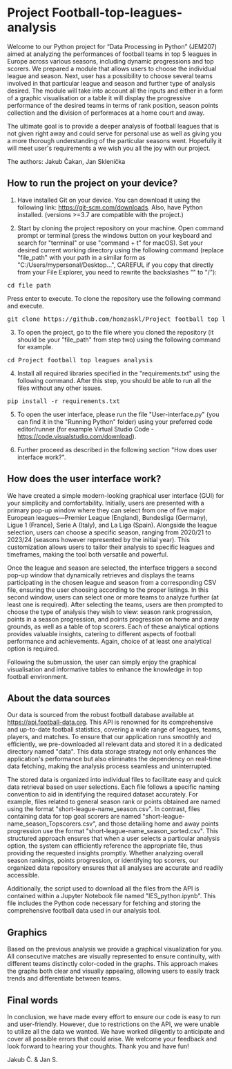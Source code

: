 # Project Football-top-leagues-analysis
Welcome to our Python project for “Data Processing in Python” (JEM207) aimed at analyzing the performances of football teams in top 5 leagues in Europe across various seasons, including dynamic progressions and top scorers. We prepared a module that allows users to choose the individual league and season. Next, user has a possibility to choose several teams involved in that particular league and season and further type of analysis desired. The module will take into account all the inputs and either in a form of a graphic visualisation or a table it will display the progressive performance of the desired teams in terms of rank position, season points collection and the division of performaces at a home court and away.

The ultimate goal is to provide a deeper analysis of football leagues that is not given right away and could serve for personal use as well as giving you a more thorough understanding of the particular seasons went. Hopefully it will meet user's requirements a we wish you all the joy with our project.

The authors: Jakub Čakan, Jan Sklenička

## How to run the project on your device?
1. Have installed Git on your device. You can download it using the following link: https://git-scm.com/downloads. Also, have Python installed. (versions >=3.7 are compatible with the project.)

2. Start by cloning the project repository on your machine. Open command prompt or terminal (press the windows button on your keyboard and search for "terminal" or use "command + t" for macOS). Set your desired current working directory using the following command (replace "file_path" with your path in a similar form as "C:/Users/mypersonal/Desktop...", CAREFUL if you copy that directly from your File Explorer, you need to rewrite the backslashes "\" to "/"):
<pre>
cd file_path
</pre>
Press enter to execute. To clone the repository use the following command and execute.
<pre>
git clone https://github.com/honzaskl/Project_football_top_leagues_analysis.git
</pre>

3. To open the project, go to the file where you cloned the repository (it should be your "file_path" from step two) using the following command for example.
<pre>
cd Project_football_top_leagues_analysis
</pre>

4. Install all required libraries specified in the "requirements.txt" using the following command. After this step, you should be able to run all the files without any other issues. 
<pre>
pip install -r requirements.txt
</pre>

5. To open the user interface, please run the file "User-interface.py" (you can find it in the "Running Python" folder) using your preferred code editor/runner (for example Virtual Studio Code - https://code.visualstudio.com/download). 

6. Further proceed as described in the following section "How does user interface work?". 

## How does the user interface work?
We have created a simple modern-looking graphical user interface (GUI) for your simplicity and comfortability. Initially, users are presented with a primary pop-up window where they can select from one of five major European leagues—Premier League (England), Bundesliga (Germany), Ligue 1 (France), Serie A (Italy), and La Liga (Spain). Alongside the league selection, users can choose a specific season, ranging from 2020/21 to 2023/24 (seasons however represented by the initial year). This customization allows users to tailor their analysis to specific leagues and timeframes, making the tool both versatile and powerful.

Once the league and season are selected, the interface triggers a second pop-up window that dynamically retrieves and displays the teams participating in the chosen league and season from a corresponding CSV file, ensuring the user choosing according to the proper listings. In this second window, users can select one or more teams to analyze further (at least one is required). After selecting the teams, users are then prompted to choose the type of analysis they wish to view: season rank progression, points in a season progression, and points progression on home and away grounds, as well as a table of top scorers. Each of these analytical options provides valuable insights, catering to different aspects of football performance and achievements. Again, choice of at least one analytical option is required.

Following the submussion, the user can simply enjoy the graphical visualisation and informative tables to enhance the knowledge in top football environment.

## About the data sources
Our data is sourced from the robust football database available at https://api.football-data.org. This API is renowned for its comprehensive and up-to-date football statistics, covering a wide range of leagues, teams, players, and matches. To ensure that our application runs smoothly and efficiently, we pre-downloaded all relevant data and stored it in a dedicated directory named "data". This data storage strategy not only enhances the application's performance but also eliminates the dependency on real-time data fetching, making the analysis process seamless and uninterrupted. 

The stored data is organized into individual files to facilitate easy and quick data retrieval based on user selections. Each file follows a specific naming convention to aid in identifying the required dataset accurately. For example, files related to general season rank or points obtained are named using the format "short-league-name_season.csv". In contrast, files containing data for top goal scorers are named "short-league-name_season_Topscorers.csv", and those detailing home and away points progression use the format "short-league-name_season_sorted.csv". This structured approach ensures that when a user selects a particular analysis option, the system can efficiently reference the appropriate file, thus providing the requested insights promptly. Whether analyzing overall season rankings, points progression, or identifying top scorers, our organized data repository ensures that all analyses are accurate and readily accessible.

Additionally, the script used to download all the files from the API is contained within a Jupyter Notebook file named "IES_python.ipynb". This file includes the Python code necessary for fetching and storing the comprehensive football data used in our analysis tool. 

## Graphics
Based on the previous analysis we provide a graphical visualization for you. All consecutive matches are visually represented to ensure continuity, with different teams distinctly color-coded in the graphs. This approach makes the graphs both clear and visually appealing, allowing users to easily track trends and differentiate between teams. 

## Final words
In conclusion, we have made every effort to ensure our code is easy to run and user-friendly. However, due to restrictions on the API, we were unable to utilize all the data we wanted. We have worked diligently to anticipate and cover all possible errors that could arise. We welcome your feedback and look forward to hearing your thoughts. Thank you and have fun!

Jakub Č. & Jan S. 